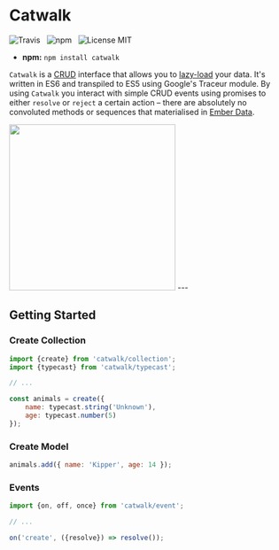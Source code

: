 # Catwalk

![Travis](http://img.shields.io/travis/Wildhoney/Catwalk.js.svg?style=flat)
&nbsp;
![npm](http://img.shields.io/npm/v/catwalk.js.svg?style=flat)
&nbsp;
![License MIT](http://img.shields.io/badge/License-MIT-lightgrey.svg?style=flat)

* **npm:** `npm install catwalk`

`Catwalk` is a [CRUD](http://en.wikipedia.org/wiki/Create,_read,_update_and_delete) interface that allows you to [lazy-load](http://en.wikipedia.org/wiki/Lazy_loading) your data. It's written in ES6 and transpiled to ES5 using Google's Traceur module. By using `Catwalk` you interact with simple CRUD events using promises to either `resolve` or `reject` a certain action &ndash; there are absolutely no convoluted methods or sequences that materialised in [Ember Data](https://github.com/emberjs/data).

<img src="http://i.imgur.com/2mGwX42.jpg" width="300" />
---

## Getting Started

### Create Collection

```javascript
import {create} from 'catwalk/collection';
import {typecast} from 'catwalk/typecast';

// ...

const animals = create({
    name: typecast.string('Unknown'),
    age: typecast.number(5)
});
```

### Create Model

```javascript
animals.add({ name: 'Kipper', age: 14 });
```

### Events

```javascript
import {on, off, once} from 'catwalk/event';

// ...

on('create', ({resolve}) => resolve());
```
